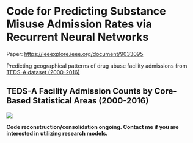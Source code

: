 # Code for Predicting Substance Misuse Admission Rates via Recurrent Neural Networks
Paper: https://ieeexplore.ieee.org/document/9033095

Predicting geographical patterns of drug abuse facility admissions from [TEDS-A dataset (2000-2016)](https://www.datafiles.samhsa.gov/study-dataset/teds-treatment-episode-data-set-admissions-2000-2016-teds-2000-2016-ds0001-nid18449)


## TEDS-A Facility Admission Counts by Core-Based Statistical Areas (2000-2016)
![](plots/data-quantity-usa-2000-16.gif)


**Code reconstruction/consolidation ongoing. Contact me if you are interested in utilizing research models.**

